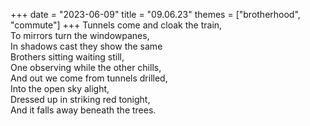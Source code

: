 +++
date = "2023-06-09"
title = "09.06.23"
themes = ["brotherhood", "commute"]
+++
Tunnels come and cloak the train,  
To mirrors turn the windowpanes,  
In shadows cast they show the same  
Brothers sitting waiting still,  
One observing while the other chills,  
And out we come from tunnels drilled,  
Into the open sky alight,  
Dressed up in striking red tonight,  
And it falls away beneath the trees.
